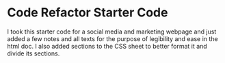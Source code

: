 # Code Refactor Starter Code
  I took this starter code for a social media and marketing webpage and just added a few notes and all texts for the purpose of legibility and ease in the html doc. 
  I also added sections to the CSS sheet to better format it and divide its sections.